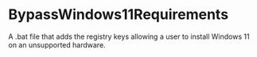 # BypassWindows11Requirements
A .bat file that adds the registry keys allowing a user to install Windows 11 on an unsupported hardware.
